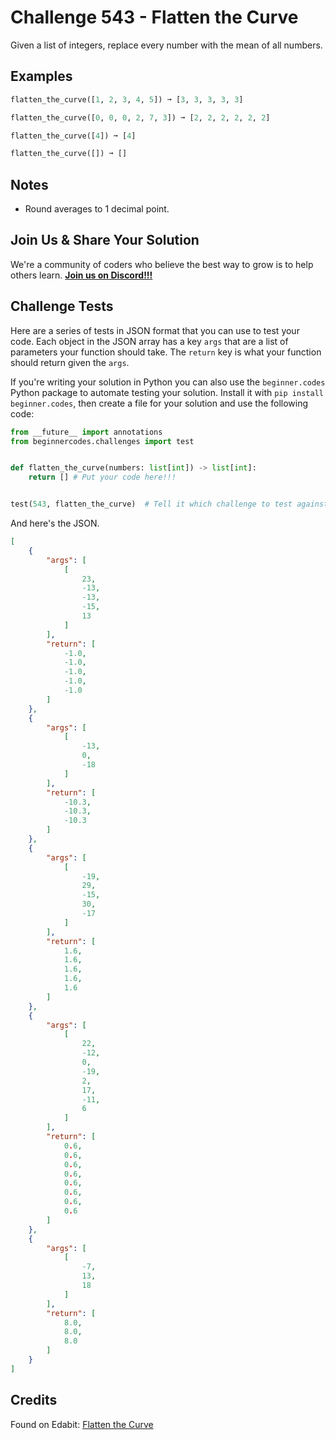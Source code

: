 # Challenge 543 - Flatten the Curve

Given a list of integers, replace every number with the mean of all numbers.

## Examples
```python
flatten_the_curve([1, 2, 3, 4, 5]) ➞ [3, 3, 3, 3, 3]

flatten_the_curve([0, 0, 0, 2, 7, 3]) ➞ [2, 2, 2, 2, 2, 2]

flatten_the_curve([4]) ➞ [4]

flatten_the_curve([]) ➞ []
```
## Notes

- Round averages to 1 decimal point.

## Join Us & Share Your Solution

We're a community of coders who believe the best way to grow is to help others learn. **[Join us on Discord!!!](https://discord.gg/sfHykntuGy)**

## Challenge Tests

Here are a series of tests in JSON format that you can use to test your code. Each object in the JSON array has a key `args` that are a list of parameters your function should take. The `return` key is what your function should return given the `args`. 

If you're writing your solution in Python you can also use the `beginner.codes` Python package to automate testing your solution. Install it with `pip install beginner.codes`, then create a file for your solution and use the following code:
```python
from __future__ import annotations
from beginnercodes.challenges import test


def flatten_the_curve(numbers: list[int]) -> list[int]:
    return [] # Put your code here!!!


test(543, flatten_the_curve)  # Tell it which challenge to test against
```
And here's the JSON.
```json
[
    {
        "args": [
            [
                23,
                -13,
                -13,
                -15,
                13
            ]
        ],
        "return": [
            -1.0,
            -1.0,
            -1.0,
            -1.0,
            -1.0
        ]
    },
    {
        "args": [
            [
                -13,
                0,
                -18
            ]
        ],
        "return": [
            -10.3,
            -10.3,
            -10.3
        ]
    },
    {
        "args": [
            [
                -19,
                29,
                -15,
                30,
                -17
            ]
        ],
        "return": [
            1.6,
            1.6,
            1.6,
            1.6,
            1.6
        ]
    },
    {
        "args": [
            [
                22,
                -12,
                0,
                -19,
                2,
                17,
                -11,
                6
            ]
        ],
        "return": [
            0.6,
            0.6,
            0.6,
            0.6,
            0.6,
            0.6,
            0.6,
            0.6
        ]
    },
    {
        "args": [
            [
                -7,
                13,
                18
            ]
        ],
        "return": [
            8.0,
            8.0,
            8.0
        ]
    }
]
```
## Credits

Found on Edabit: [Flatten the Curve](https://edabit.com/challenge/WsHSAEBQW6F7nsMjr)
